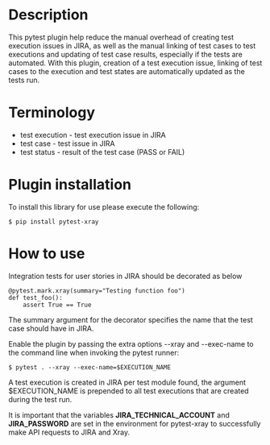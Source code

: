 Description
====

This pytest plugin help reduce the manual overhead of creating test execution
issues in JIRA, as well as the manual linking of test cases to test executions 
and updating of test case results, especially if the tests are automated. With
this plugin, creation of a test execution issue, linking of test cases to the 
execution and test states are automatically updated as the tests run.


Terminology
====

* test execution - test execution issue in JIRA
* test case - test issue in JIRA
* test status - result of the test case (PASS or FAIL)

Plugin installation
====

To install this library for use please execute the following:

    $ pip install pytest-xray

How to use
====

Integration tests for user stories in JIRA should be decorated as below

    @pytest.mark.xray(summary="Testing function foo")
    def test_foo():
        assert True == True

The summary argument for the decorator specifies the name that the test case
should have in JIRA.

Enable the plugin by passing the extra options --xray and --exec-name to the
command line when invoking the pytest runner:

    $ pytest . --xray --exec-name=$EXECUTION_NAME

A test execution is created in JIRA per test module found, the argument
$EXECUTION_NAME is prepended to all test executions that are created during the
test run.

It is important that the variables **JIRA_TECHNICAL_ACCOUNT** and
**JIRA_PASSWORD** are set in the environment for pytest-xray to successfully
make API requests to JIRA and Xray.
